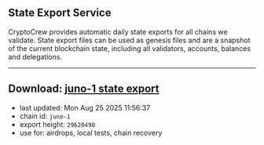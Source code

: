 ## State Export Service
CryptoCrew provides automatic daily state exports for all chains we validate. State export files can be used as genesis files and are a snapshot of the current blockchain state, including all validators, accounts, balances and delegations.

---
**Download: [juno-1 state export](https://dl-eu2.ccvalidators.com/SERVICE/juno/juno-1_export_29620490.json)**
---

- last updated: Mon Aug 25 2025 11:56:37
- chain id: `juno-1`
- export height: `29620490`
- use for: airdrops, local tests, chain recovery
